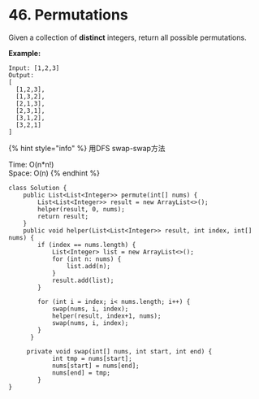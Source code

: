 # 46. Permutations

Given a collection of **distinct** integers, return all possible permutations.

**Example:**

```text
Input: [1,2,3]
Output:
[
  [1,2,3],
  [1,3,2],
  [2,1,3],
  [2,3,1],
  [3,1,2],
  [3,2,1]
]
```

{% hint style="info" %}
用DFS swap-swap方法 

Time: O\(n\*n!\)  
Space: O\(n\)
{% endhint %}

```text
class Solution {
    public List<List<Integer>> permute(int[] nums) {
        List<List<Integer>> result = new ArrayList<>();
        helper(result, 0, nums);
        return result;
    }
    public void helper(List<List<Integer>> result, int index, int[] nums) {
        if (index == nums.length) {
            List<Integer> list = new ArrayList<>();
            for (int n: nums) {
                list.add(n);
            }
            result.add(list);
        }

        for (int i = index; i< nums.length; i++) {
            swap(nums, i, index);
            helper(result, index+1, nums);
            swap(nums, i, index);
        }       
      }

     private void swap(int[] nums, int start, int end) {
            int tmp = nums[start];
            nums[start] = nums[end];
            nums[end] = tmp;
        }
}
```



